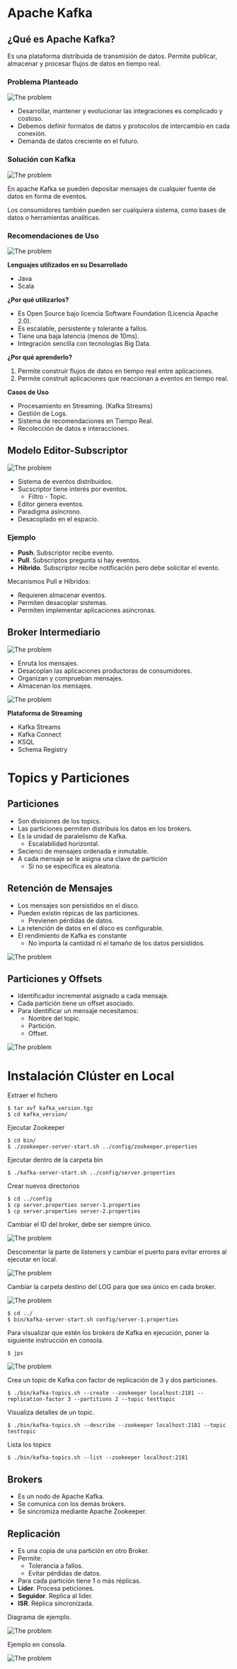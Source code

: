 # Apache Kafka

## ¿Qué es Apache Kafka?

Es una plataforma distribuida de transmisión de datos. Permite publicar, almacenar y procesar flujos de datos en tiempo real.

### Problema Planteado

![The problem](pictures/the-problem.PNG)

* Desarrollar, mantener y evolucionar las integraciones es complicado y costoso.
* Debemos definir formatos de datos y protocolos de intercambio en cada conexión.
* Demanda de datos creciente en el futuro.

### Solución con Kafka

![The problem](pictures/kafka-solution.PNG)

En apache Kafka se pueden depositar mensajes de cualquier fuente de datos en forma de eventos.

Los consumidores también pueden ser cualquiera sistema, como bases de datos o herramientas analíticas.

### Recomendaciones de Uso

![The problem](pictures/kafka-real-example.PNG)

**Lenguajes utilizados en su Desarrollado**
* Java
* Scala

**¿Por qué utilizarlos?**

* Es Open Source bajo licencia Software Foundation (Licencia Apache 2.0).
* Es escalable, persistente y tolerante a fallos.
* Tiene una baja latencia (menos de 10ms).
* Integración sencilla con tecnologías Big Data.

**¿Por qué aprenderlo?**

1. Permite construir flujos de datos en tiempo real entre aplicaciones.
2. Permite construit aplicaciones que reaccionan a eventos en tiempo real.

**Casos de Uso**

* Procesamiento en Streaming. (Kafka Streams)
* Gestión de Logs.
* Sistema de recomendaciones en Tiempo Real.
* Recolección de datos e interacciones.


## Modelo Editor-Subscriptor

![The problem](pictures/example-model-editor-sub.PNG)

* Sistema de eventos distribuidos.
* Sucscriptor tiene interés por eventos.
    * Filtro - Topic.
* Editor genera eventos.
* Paradigma asíncrono.
* Desacoplado en el espacio.

### Ejemplo

* **Push**. Subscriptor recibe evento.
* **Pull**. Subscriptos pregunta si hay eventos.
* **Híbrido**. Subscriptor recibe notificación pero debe solicitar el evento.

Mecanismos Pull e Híbridos:

* Requieren almacenar eventos.
* Permiten desacoplar sistemas.
* Permiten implementar aplicaciones asíncronas.

## Broker Intermediario

![The problem](pictures/broker-intermedio.PNG)

* Enruta los mensajes.
* Desacoplan las aplicaciones productoras de consumidores.
* Organizan y comprueban mensajes.
* Almacenan los mensajes.

![The problem](pictures/kafka-composition.PNG)

**Plataforma de Streaming**

* Kafka Streams
* Kafka Connect
* KSQL
* Schema Registry


# Topics y Particiones

## Particiones

* Son divisiones de los topics.
* Las particiones permiten distribuis los datos en los brokers.
* Es la unidad de paralelismo de Kafka.
    * Escalabilidad horizontal.
* Secienci de mensajes ordenada e inmutable.
* A cada mensaje se le asigna una clave de partición
    * Si no se especifica es aleatoria.

## Retención de Mensajes

* Los mensajes son persistidos en el disco.
* Pueden existin répicas de las particiones.
    * Previenen pérdidas de datos.
* La retención de datos en el disco es configurable.
* El rendimiento de Kafka es constante
    * No importa la cantidad ni el tamaño de los datos persistidos.

![The problem](pictures/topic-kafka.PNG)


## Particiones y Offsets

* Identificador incremental asignado a cada mensaje.
* Cada partición tiene un offset asociado.
* Para identificar un mensaje necesitamos:
    * Nombre del topic.
    * Partición.
    * Offset.

![The problem](pictures/topic-with-messages.PNG)


# Instalación Clúster en Local

Extraer el fichero

    $ tar xvf kafka_version.tgz
    $ cd kafka_version/

Ejecutar Zookeeper

    $ cd bin/
    $ ./zookeeper-server-start.sh ../config/zookeeper.properties

Ejecutar dentro de la carpeta bin

    $ ./kafka-server-start.sh ../config/server.properties

Crear nuevos directorios

    $ cd ../config
    $ cp server.properties server-1.properties
    $ cp server.properties server-2.properties

Cambiar el ID del broker, debe ser siempre único.

![The problem](pictures/server-config-change.PNG)

Descomentar la parte de listeners y cambiar el puerto para evitar errores al ejecutar en local.

![The problem](pictures/server-config-change-2.PNG)


Cambiar la carpeta destino del LOG para que sea único en cada broker.

![The problem](pictures/server-config-change-3.PNG)

    $ cd ../
    $ bin/kafka-server-start.sh config/server-1.properties

Para visualizar que estén los brokers de Kafka en ejecución, poner la siguiente instrucción en consola.

    $ jps

![The problem](pictures/jps-console.PNG)

Crea un topic de Kafka con factor de replicación de 3 y dos particiones.

    $ ./bin/kafka-topics.sh --create --zookeeper localhost:2181 --replication-factor 3 --partitions 2 --topic testtopic

Visualiza detalles de un topic.

    $ ./bin/kafka-topics.sh --describe --zookeeper localhost:2181 --topic testtopic

Lista los topics

    $ ./bin/kafka-topics.sh --list --zookeeper localhost:2181


## Brokers

* Es un nodo de Apache Kafka.
* Se comunica con los demás brokers.
* Se sincromiza mediante Apache Zookeeper.

## Replicación

* Es una copia de una partición en otro Broker.
* Permite:
    * Tolerancia a fallos.
    * Evitar pérdidas de datos.
* Para cada partición tiene 1 o más réplicas.
* **Líder**. Procesa peticiones.
* **Seguidor**. Replica al lider.
* **ISR**. Réplica sincronizada.

Diagrama de ejemplo.

![The problem](pictures/replicacion.PNG)


Ejemplo en consola.

![The problem](pictures/replica-2.PNG)


